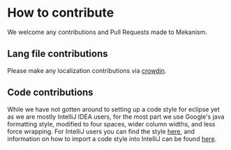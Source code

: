 # How to contribute

We welcome any contributions and Pull Requests made to Mekanism.

## Lang file contributions

Please make any localization contributions via [crowdin](https://crowdin.com/project/mekanism).

## Code contributions

While we have not gotten around to setting up a code style for eclipse yet as we are mostly IntelliJ IDEA users, for the most part we use Google's java formatting style, modified to four spaces, wider column widths, and less force wrapping. For IntelliJ users you can find the style [here](https://github.com/mekanism/Mekanism/blob/template_update/docs/GoogleStyle4Indents.xml), and information on how to import a code style into IntelliJ can be found [here](https://www.jetbrains.com/help/idea/settings-code-style.html).
